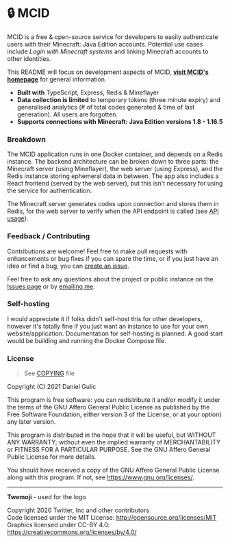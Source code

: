 # 🔒 MCID

MCID is a free & open-source service for developers to easily authenticate users with their Minecraft: Java Edition accounts. Potential use cases include _Login with Minecraft systems_ and linking Minecraft accounts to other identities.

This README will focus on development aspects of MCID, **[visit MCID's homepage](https://mcid.party)** for general information.

- **Built with** TypeScript, Express, Redis & Mineflayer
- **Data collection is limited** to temporary tokens (three minute expiry) and generalised analytics (# of total codes generated & time of last generation). All users are forgotten.
- **Supports connections with Minecraft: Java Edition versions 1.8 - 1.16.5**

### Breakdown

The MCID application runs in one Docker container, and depends on a Redis instance. The backend architecture can be broken down to three parts: the Minecraft server (using Mineflayer), the web server (using Express), and the Redis instance storing ephemeral data in between. The app also includes a React frontend (served by the web server), but this isn't necessary for using the service for authentication.

The Minecraft server generates codes upon connection and stores them in Redis, for the web server to verify when the API endpoint is called (see [API usage](https://mcid.party)).

### Feedback / Contributing

Contributions are welcome! Feel free to make pull requests with enhancements or bug fixes if you can spare the time, or if you just have an idea or find a bug, you can [create an issue](https://github.com/jellz/mcid/issues).

Feel free to ask any questions about the project or public instance on the [Issues page](https://github.com/jellz/mcid/issues) or by [emailing me](mailto:danielgulic@gmail.com).

### Self-hosting

I would appreciate it if folks didn't self-host this for other developers, however it's totally fine if you just want an instance to use for your own website/application. Documentation for self-hosting is planned. A good start would be building and running the Docker Compose file.

### License

> See [COPYING](https://github.com/jellz/mcid/tree/master/COPYING) file

Copyright (C) 2021 Daniel Gulic

This program is free software: you can redistribute it and/or modify
it under the terms of the GNU Affero General Public License as published
by the Free Software Foundation, either version 3 of the License, or
at your option) any later version.

This program is distributed in the hope that it will be useful,
but WITHOUT ANY WARRANTY; without even the implied warranty of
MERCHANTABILITY or FITNESS FOR A PARTICULAR PURPOSE. See the
GNU Affero General Public License for more details.

You should have received a copy of the GNU Affero General Public License
along with this program. If not, see <https://www.gnu.org/licenses/>.

---

**Twemoji** - used for the logo

Copyright 2020 Twitter, Inc and other contributors  
Code licensed under the MIT License: http://opensource.org/licenses/MIT  
Graphics licensed under CC-BY 4.0: https://creativecommons.org/licenses/by/4.0/
